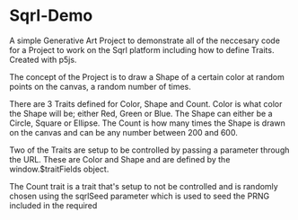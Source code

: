# Sqrl-Demo
A simple Generative Art Project to demonstrate all of the neccesary code for a Project to work on the Sqrl platform including how to define Traits. Created with p5js.

The concept of the Project is to draw a Shape of a certain color at random points on the canvas, a random number of times.

There are 3 Traits defined for Color, Shape and Count. Color is what color the Shape will be; either Red, Green or Blue. The Shape can either be a Circle, Square or Ellipse. The Count is how many times the Shape is drawn on the canvas and can be any number between 200 and 600.

Two of the Traits are setup to be controlled by passing a parameter through the URL. These are Color and Shape and are defined by the window.$traitFields object.

The Count trait is a trait that's setup to not be controlled and is randomly chosen using the sqrlSeed parameter which is used to seed the PRNG included in the required <script> in the head of the index.html.

The Project is hosted here: https://projects.onsqrl.art/sqrl-demo/index.html

The sqrlSeed parameter must always be passed into the URL for the code to work because the PRNG must be seeded with something like this:
https://projects.onsqrl.art/sqrl-demo/index.html?sqrlSeed=0123456789ABCDEF
  
If neither of the two parameters for color or shape are passed in, the code chooses a random color and shape from the options Red, Green, Blue and Circle, Square, Ellipse respectively by using the random_choice function of the PRNG which gets seeded by the sqrlSeed parameter.
  
Notice if you pass in a different seed value, a different output is generated, like this:
https://projects.onsqrl.art/sqrl-demo/index.html?sqrlSeed=LNaja1cn8cJSmAwgL6ZoV6cfrjP99EMxnm8mptE664DuzUisGwCtjnwbLrfB37SC 

If we pass a color value through the URL like this:
https://projects.onsqrl.art/sqrl-demo/index.html?sqrlSeed=123456789ABCDEF&color=Green

The code always outputs a Green colored shape and the Shape and Count traits are still random.

If we pass both color and shape values through the URL like this:
https://projects.onsqrl.art/sqrl-demo/index.html?sqrlSeed=123456789ABCDEF&color=Green&shape=Circle

The code always outputs Green colored Circles but the Count trait is still random and can be any number between 200 and 600.

This demonstrates several requirements for a Project to work on the Sqlr platform including:
<ul>
  <li>how to define contolled Traits with the window.$traitFields object</li>
  <li>how to use conditional logic to look for Trait parameter(s) in the URL and if not found, pick a random value for the Trait</li>
  <li>how to have a Trait that isn't controlled through a parameter and is always random respective to the sqrlSeed</li>
  <li>how to include the required script in the head of the index.html file</li>
  <li>scripts in the head to properly load dependencies like the p5js.min.js and the style.css files</li>
  <li>how to load the p5js code (sketch.js) in the body of the index.html file</li>
  </ul>

If you have questions or need help and support, please join our <a href="https://discord.gg/XZ6AqN95" target="_blank">Discord server</a> and seek guideance from the community or team.

